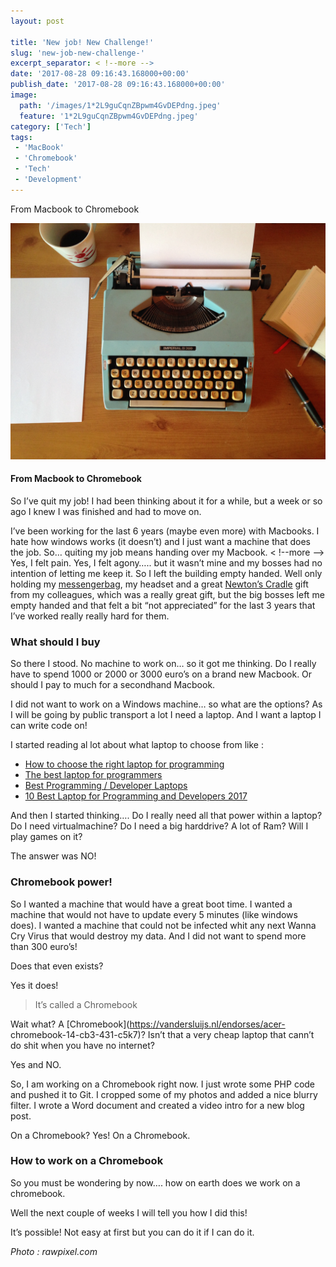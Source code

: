```yaml
---
layout: post

title: 'New job! New Challenge!'
slug: 'new-job-new-challenge-'
excerpt_separator: < !--more -->
date: '2017-08-28 09:16:43.168000+00:00'
publish_date: '2017-08-28 09:16:43.168000+00:00'
image:
  path: '/images/1*2L9guCqnZBpwm4GvDEPdng.jpeg'
  feature: '1*2L9guCqnZBpwm4GvDEPdng.jpeg'
category: ['Tech']
tags: 
 - 'MacBook'
 - 'Chromebook'
 - 'Tech'
 - 'Development'
---
```

From Macbook to Chromebook

![](/images/1*2L9guCqnZBpwm4GvDEPdng.jpeg)

#### From Macbook to Chromebook

So I’ve quit my job! I had been thinking about it for a while, but a week or
so ago I knew I was finished and had to move on.

I’ve been working for the last 6 years (maybe even more) with Macbooks. I hate
how windows works (it doesn’t) and I just want a machine that does the job.
So… quiting my job means handing over my Macbook.
< !--more -->
Yes, I felt pain. Yes, I felt agony….. but it wasn’t mine and my bosses had no
intention of letting me keep it. So I left the building empty handed. Well
only holding my [messengerbag](https://vandersluijs.nl/endorses/schoudertas),
my headset and a great [Newton’s
Cradle](https://vandersluijs.nl/endorses/newtons-cradle) gift from my
colleagues, which was a really great gift, but the big bosses left me empty
handed and that felt a bit “not appreciated” for the last 3 years that I’ve
worked really really hard for them.

### What should I buy

So there I stood. No machine to work on… so it got me thinking. Do I really
have to spend 1000 or 2000 or 3000 euro’s on a brand new Macbook. Or should I
pay to much for a secondhand Macbook.

I did not want to work on a Windows machine… so what are the options? As I
will be going by public transport a lot I need a laptop. And I want a laptop I
can write code on!

I started reading al lot about what laptop to choose from like :

  * [How to choose the right laptop for programming](https://medium.freecodecamp.org/how-to-choose-a-laptop-for-programming-a9e36f8b4cfe)
  * [The best laptop for programmers](https://makeawebsitehub.com/best-laptops-programming/)
  * [Best Programming / Developer Laptops](http://www.lappylist.com/laptops/best-programming-laptops/)
  * [10 Best Laptop for Programming and Developers 2017](https://www.wiknix.com/best-laptop-for-programming/)

And then I started thinking…. Do I really need all that power within a laptop?
Do I need virtualmachine? Do I need a big harddrive? A lot of Ram? Will I play
games on it?

The answer was NO!

### Chromebook power!

So I wanted a machine that would have a great boot time. I wanted a machine
that would not have to update every 5 minutes (like windows does). I wanted a
machine that could not be infected whit any next Wanna Cry Virus that would
destroy my data. And I did not want to spend more than 300 euro’s!

Does that even exists?

Yes it does!

> It’s called a Chromebook

Wait what? A [Chromebook](https://vandersluijs.nl/endorses/acer-
chromebook-14-cb3-431-c5k7)? Isn’t that a very cheap laptop that cann’t do
shit when you have no internet?

Yes and NO.

So, I am working on a Chromebook right now. I just wrote some PHP code and
pushed it to Git. I cropped some of my photos and added a nice blurry filter.
I wrote a Word document and created a video intro for a new blog post.

On a Chromebook? Yes! On a Chromebook.

### How to work on a Chromebook

So you must be wondering by now…. how on earth does we work on a chromebook.

Well the next couple of weeks I will tell you how I did this!

It’s possible! Not easy at first but you can do it if I can do it.

 _Photo : rawpixel.com_


